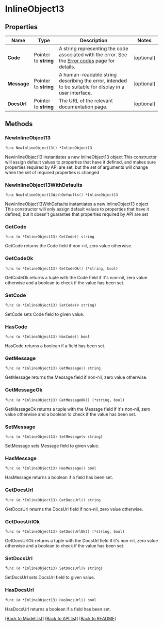 # InlineObject13

## Properties

Name | Type | Description | Notes
------------ | ------------- | ------------- | -------------
**Code** | Pointer to **string** | A string representing the code associated with the error. See the [Error codes](/v1.3/api-reference/error-codes) page for details.  | [optional] 
**Message** | Pointer to **string** | A human-readable string describing the error, intended to be suitable for display in a user interface.  | [optional] 
**DocsUrl** | Pointer to **string** | The URL of the relevant documentation page.  | [optional] 

## Methods

### NewInlineObject13

`func NewInlineObject13() *InlineObject13`

NewInlineObject13 instantiates a new InlineObject13 object
This constructor will assign default values to properties that have it defined,
and makes sure properties required by API are set, but the set of arguments
will change when the set of required properties is changed

### NewInlineObject13WithDefaults

`func NewInlineObject13WithDefaults() *InlineObject13`

NewInlineObject13WithDefaults instantiates a new InlineObject13 object
This constructor will only assign default values to properties that have it defined,
but it doesn't guarantee that properties required by API are set

### GetCode

`func (o *InlineObject13) GetCode() string`

GetCode returns the Code field if non-nil, zero value otherwise.

### GetCodeOk

`func (o *InlineObject13) GetCodeOk() (*string, bool)`

GetCodeOk returns a tuple with the Code field if it's non-nil, zero value otherwise
and a boolean to check if the value has been set.

### SetCode

`func (o *InlineObject13) SetCode(v string)`

SetCode sets Code field to given value.

### HasCode

`func (o *InlineObject13) HasCode() bool`

HasCode returns a boolean if a field has been set.

### GetMessage

`func (o *InlineObject13) GetMessage() string`

GetMessage returns the Message field if non-nil, zero value otherwise.

### GetMessageOk

`func (o *InlineObject13) GetMessageOk() (*string, bool)`

GetMessageOk returns a tuple with the Message field if it's non-nil, zero value otherwise
and a boolean to check if the value has been set.

### SetMessage

`func (o *InlineObject13) SetMessage(v string)`

SetMessage sets Message field to given value.

### HasMessage

`func (o *InlineObject13) HasMessage() bool`

HasMessage returns a boolean if a field has been set.

### GetDocsUrl

`func (o *InlineObject13) GetDocsUrl() string`

GetDocsUrl returns the DocsUrl field if non-nil, zero value otherwise.

### GetDocsUrlOk

`func (o *InlineObject13) GetDocsUrlOk() (*string, bool)`

GetDocsUrlOk returns a tuple with the DocsUrl field if it's non-nil, zero value otherwise
and a boolean to check if the value has been set.

### SetDocsUrl

`func (o *InlineObject13) SetDocsUrl(v string)`

SetDocsUrl sets DocsUrl field to given value.

### HasDocsUrl

`func (o *InlineObject13) HasDocsUrl() bool`

HasDocsUrl returns a boolean if a field has been set.


[[Back to Model list]](../README.md#documentation-for-models) [[Back to API list]](../README.md#documentation-for-api-endpoints) [[Back to README]](../README.md)


